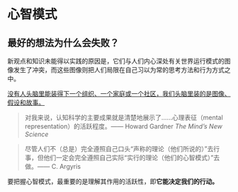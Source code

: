 # 心智模式

## 最好的想法为什么会失败？

新观点和知识未能得以实践的原因是，它们与人们内心深处有关世界运行模式的图像发生了冲突，而这些图像则把人们局限在自己习以为常的思考方法和行为方式之中。

<u>没有人头脑里能装得下一个组织、一个家庭或一个社区，我们头脑里装的是图像、假设和故事。</u>

> 对我来说，认知科学的主要成果就是清楚地展示了……心理表征（mental representation）的活跃程度。—— Howard Gardner *The Mind’s New Science*

> 尽管人们不（总是）完全遵照自己口头“声称的理论（他们所说的）”去行事，但他们一定会完全遵照自己实际“实行的理论（他们的心智模式）”去做。—— C. Argyris

要把握心智模式，最重要的是理解其作用的活跃性，即**它能决定我们的行动。**




